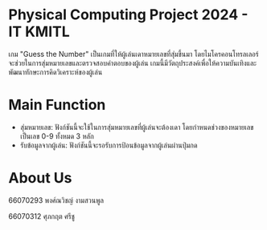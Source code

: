 # Physical Computing Project 2024 - IT KMITL
  เกม "Guess the Number" เป็นเกมที่ให้ผู้เล่นเดาหมายเลขที่สุ่มขึ้นมา โดยไมโครคอนโทรลเลอร์จะช่วยในการสุ่มหมายเลขและตรวจสอบคำตอบของผู้เล่น เกมนี้มีวัตถุประสงค์เพื่อให้ความบันเทิงและพัฒนาทักษะการคิดวิเคราะห์ของผู้เล่น
# Main Function
*  สุ่มหมายเลข: ฟังก์ชันนี้จะใช้ในการสุ่มหมายเลขที่ผู้เล่นจะต้องเดา โดยกำหนดช่วงของหมายเลขเป็นเลข 0-9 ทั้งหมด 3 หลัก
*  รับข้อมูลจากผู้เล่น: ฟังก์ชันนี้จะรอรับการป้อนข้อมูลจากผู้เล่นผ่านปุ่มกด

# About Us 
66070293 พงศ์ณวิชญ์ งามสวนพูล


66070312 ศุภกฤต ศรีชู
